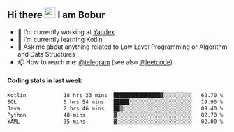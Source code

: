 ## Hi there <img src="https://media.giphy.com/media/hvRJCLFzcasrR4ia7z/giphy.gif" width="25px" height="25px"> I am Bobur

- 💼 I’m currently working at [Yandex](https://yandex.ru/)
- 🌱 I’m currently learning Kotlin
- 💬 Ask me about anything related to Low Level Programming or Algorithm and Data Structures
- 📫 How to reach me: [@telegram](https://t.me/octoant) (see also [@leetcode](https://leetcode.com/octoant/))    

#### Coding stats in last week

<!--START_SECTION:waka-->

```txt
Kotlin            18 hrs 33 mins  ███████████████▓░░░░░░░░░   62.70 %
SQL               5 hrs 54 mins   █████░░░░░░░░░░░░░░░░░░░░   19.96 %
Java              2 hrs 46 mins   ██▒░░░░░░░░░░░░░░░░░░░░░░   09.40 %
Python            48 mins         ▓░░░░░░░░░░░░░░░░░░░░░░░░   02.70 %
YAML              35 mins         ▓░░░░░░░░░░░░░░░░░░░░░░░░   02.00 %
```

<!--END_SECTION:waka-->
